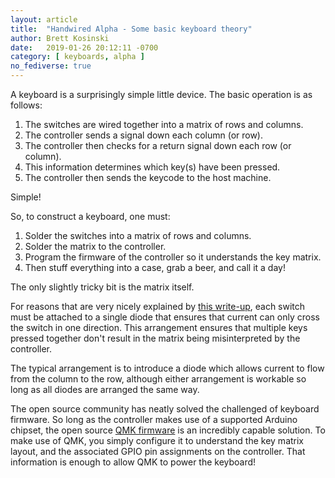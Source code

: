 ```yaml
---
layout: article
title:  "Handwired Alpha - Some basic keyboard theory"
author: Brett Kosinski
date:   2019-01-26 20:12:11 -0700
category: [ keyboards, alpha ]
no_fediverse: true
---
```


A keyboard is a surprisingly simple little device.  The basic operation is as follows:

1. The switches are wired together into a matrix of rows and columns.
2. The controller sends a signal down each column (or row).
3. The controller then checks for a return signal down each row (or column).
4. This information determines which key(s) have been pressed.
5. The controller then sends the keycode to the host machine.

Simple!

So, to construct a keyboard, one must:

1. Solder the switches into a matrix of rows and columns.
2. Solder the matrix to the controller.
3. Program the firmware of the controller so it understands the key matrix.
4. Then stuff everything into a case, grab a beer, and call it a day!

The only slightly tricky bit is the matrix itself.

For reasons that are very nicely explained by [this write-up](https://www.dribin.org/dave/keyboard/one_html/), each switch must be attached to a single diode that ensures that current can only cross the switch in one direction.  This arrangement ensures that multiple keys pressed together don't result in the matrix being misinterpreted by the controller.

The typical arrangement is to introduce a diode which allows current to flow from the column to the row, although either arrangement is workable so long as all diodes are arranged the same way.

The open source community has neatly solved the challenged of keyboard firmware.  So long as the controller makes use of a supported Arduino chipset, the open source [QMK firmware](http://qmk.fm) is an incredibly capable solution.  To make use of QMK, you simply configure it to understand the key matrix layout, and the associated GPIO pin assignments on the controller.  That information is enough to allow QMK to power the keyboard!


